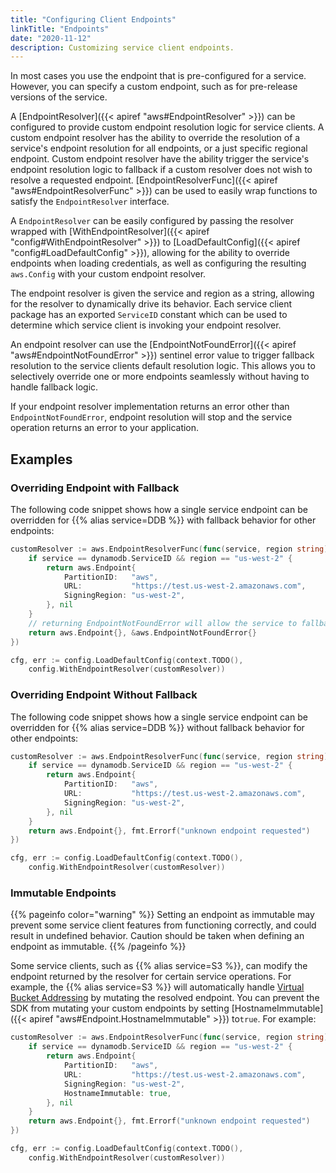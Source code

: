 ```yaml
---
title: "Configuring Client Endpoints"
linkTitle: "Endpoints"
date: "2020-11-12"
description: Customizing service client endpoints.
---
```


In most cases you use the endpoint that is pre-configured for a service. However, you can specify a custom endpoint,
such as for pre-release versions of the service.

A [EndpointResolver]({{< apiref "aws#EndpointResolver" >}}) can be configured to provide custom endpoint resolution
logic for service clients. A custom endpoint resolver has the ability to override the resolution of a service's endpoint
resolution for all endpoints, or a just specific regional endpoint. Custom endpoint resolver have the ability trigger
the service's endpoint resolution logic to fallback if a custom resolver does not wish to resolve a requested
endpoint. [EndpointResolverFunc]({{< apiref "aws#EndpointResolverFunc" >}}) can be used to easily wrap functions to
satisfy the `EndpointResolver` interface.

A `EndpointResolver` can be easily configured by passing the resolver wrapped with
[WithEndpointResolver]({{< apiref "config#WithEndpointResolver" >}}) to
[LoadDefaultConfig]({{< apiref "config#LoadDefaultConfig" >}}), allowing for the ability to override endpoints when
loading credentials, as well as configuring the resulting `aws.Config` with your custom endpoint resolver.

The endpoint resolver is given the service and region as a string, allowing for the resolver to dynamically drive its
behavior. Each service client package has an exported `ServiceID` constant which can be used to determine which service
client is invoking your endpoint resolver.

An endpoint resolver can use the [EndpointNotFoundError]({{< apiref "aws#EndpointNotFoundError" >}}) sentinel error
value to trigger fallback resolution to the service clients default resolution logic. This allows you to selectively
override one or more endpoints seamlessly without having to handle fallback logic.

If your endpoint resolver implementation returns an error other than `EndpointNotFoundError`, endpoint resolution will
stop and the service operation returns an error to your application.

## Examples

### Overriding Endpoint with Fallback

The following code snippet shows how a single service endpoint can be overridden for {{% alias service=DDB %}} with
fallback behavior for other endpoints:

```go
customResolver := aws.EndpointResolverFunc(func(service, region string) (aws.Endpoint, error) {
    if service == dynamodb.ServiceID && region == "us-west-2" {
        return aws.Endpoint{
            PartitionID:   "aws",
            URL:           "https://test.us-west-2.amazonaws.com",
            SigningRegion: "us-west-2",
        }, nil
    }
    // returning EndpointNotFoundError will allow the service to fallback to it's default resolution
    return aws.Endpoint{}, &aws.EndpointNotFoundError{}
})

cfg, err := config.LoadDefaultConfig(context.TODO(), 
	config.WithEndpointResolver(customResolver))
```

### Overriding Endpoint Without Fallback

The following code snippet shows how a single service endpoint can be overridden for {{% alias service=DDB %}} without
fallback behavior for other endpoints:

```go
customResolver := aws.EndpointResolverFunc(func(service, region string) (aws.Endpoint, error) {
    if service == dynamodb.ServiceID && region == "us-west-2" {
        return aws.Endpoint{
            PartitionID:   "aws",
            URL:           "https://test.us-west-2.amazonaws.com",
            SigningRegion: "us-west-2",
        }, nil
    }
    return aws.Endpoint{}, fmt.Errorf("unknown endpoint requested")
})

cfg, err := config.LoadDefaultConfig(context.TODO(), 
	config.WithEndpointResolver(customResolver))
```

### Immutable Endpoints

{{% pageinfo color="warning" %}}
Setting an endpoint as immutable may prevent some service client features from functioning correctly, and could result
in undefined behavior. Caution should be taken when defining an endpoint as immutable.
{{% /pageinfo %}}

Some service clients, such as {{% alias service=S3 %}}, can modify the endpoint returned by the resolver for certain
service operations. For example, the {{% alias service=S3 %}} will automatically handle
[Virtual Bucket Addressing](https://docs.aws.amazon.com/AmazonS3/latest/dev/VirtualHosting.html) by mutating the
resolved endpoint. You can prevent the SDK from mutating your custom endpoints by setting 
[HostnameImmutable]({{< apiref "aws#Endpoint.HostnameImmutable" >}}) to`true`. For example:

```go
customResolver := aws.EndpointResolverFunc(func(service, region string) (aws.Endpoint, error) {
    if service == dynamodb.ServiceID && region == "us-west-2" {
        return aws.Endpoint{
            PartitionID:   "aws",
            URL:           "https://test.us-west-2.amazonaws.com",
            SigningRegion: "us-west-2",
            HostnameImmutable: true,
        }, nil
    }
    return aws.Endpoint{}, fmt.Errorf("unknown endpoint requested")
})

cfg, err := config.LoadDefaultConfig(context.TODO(), 
	config.WithEndpointResolver(customResolver))
```

